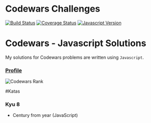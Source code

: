 # Codewars Challenges

[![Build Status](https://travis-ci.org/the-zebulan/CodeWars.svg?branch=master)](https://travis-ci.org/the-zebulan/CodeWars)
[![Coverage Status](https://coveralls.io/repos/github/the-zebulan/CodeWars/badge.svg?branch=master)](https://coveralls.io/github/the-zebulan/CodeWars?branch=master)
[![Javascript Version](https://img.shields.io/badge/javascript-blue.svg)]()

# Codewars - Javascript Solutions

My solutions for Codewars problems are written using `Javascript`.

### [Profile](http://www.codewars.com/users/zebulan)
![Codewars Rank](https://www.codewars.com/users/ronaldss/badges/large)

#Katas
### Kyu 8
* Century from year (JavaScript)


